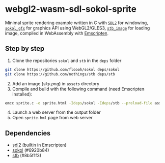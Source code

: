 # webgl2-wasm-sdl-sokol-sprite

Minimal sprite rendering example written in C with [`SDL2`](https://github.com/libsdl-org/SDL) for windowing, [`sokol_gfx`](https://github.com/floooh/sokol) for graphics API using WebGL2/GLES3, [`stb_image`](https://github.com/nothings/stb) for loading image, compiled in WebAssembly with [Emscripten](https://emscripten.org/).

## Step by step

1. Clone the repositories `sokol` and `stb` in the `deps` folder
```bash
git clone https://github.com/floooh/sokol deps/sokol
git clone https://github.com/nothings/stb deps/stb
```
2. Add an image (_sky.png_) in `assets` directory
3. Compile and build with the following command (need Emscripten installed):
```bash
emcc sprite.c -o sprite.html -Ideps/sokol -Ideps/stb --preload-file assets -s EXIT_RUNTIME=1 -s ALLOW_MEMORY_GROWTH=1 -s USE_WEBGL2=1 -s USE_SDL=2
```
4. Launch a web server from the output folder
5. Open `sprite.hml` page from web server 

## Dependencies

* [sdl2](https://github.com/libsdl-org/SDL) (builtin in Emscripten)
* [sokol](https://github.com/floooh/sokol) (#6920b84)
* [stb](https://github.com/nothings/stb) (#8b5f1f3)